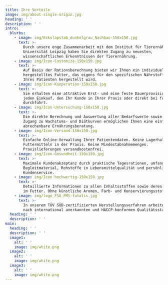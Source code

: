 ```yaml
---
title: Ihre Vorteile
image: img/about-single-origin.jpg
heading: ' '
description: ' '
intro:
  blurbs:
    - image: img/Eskulapstab_dunkelgrau_Nachbau-150x150.jpg
      text: >-
        Durch unsere enge Zusammenarbeit mit dem Institut für Tierernährung der
        Universität Leipzig haben Sie direkten Zugang zu neuesten,
        wissenschaftlichen Erkenntnissen der Tierernährung.
    - image: img/Icon-Customize-150x150.jpg
      text: >-
        Auf Basis der Rationsberechnung bieten wir Ihnen ein individuell
        hergestelltes Futter, das eigens für den spezifischen Nährstoffbedarf
        Ihres Patienten hergestellt wird.
    - image: img/Icon-Kooperation-150x150.jpg
      text: >-
        Sie erhalten eine attraktive Erst- und eine feste Dauerprovision für
        jeden Einkauf, den Ihr Kunde in Ihrer Praxis oder direkt bei futalis
        durchführt.
    - image: img/Icon-Untersuchung-150x150.jpg
      text: >-
        Die direkte Berechnung und Auswertung aller Bedarfswerte sowie der
        Zugang zu Wachstums- und Diätkurven ermöglichen Ihnen eine einfache,
        abrechenbare Ernährungsberatung.
    - image: img/Icon-Versand-150x150.jpg
      text: >-
        Einfache Online-Verwaltung Ihrer Patientendaten. Keine Lagerhaltung von
        Futtermitteln in der Praxis. Keine Mindestabnahmemengen.
        Praxislieferungen versandkostenfrei.
    - image: img/Icon-Gesundheit-150x150.jpg
      text: >-
        Maximale Kundenakzeptanz durch praktische Tagesrationen, umfangreiches
        Begleitmaterial, Rohstoffe in Lebensmittelqualität und persönlichen
        Kundenservice.
    - image: img/Icon-hochwertig-150x150.jpg
      text: >-
        Detaillierte Informationen zu allen Inhaltsstoffen sowie deren Wirkung
        im Futter. Ohne künstliche Aromen, Farb- und Konservierungsstoffe.
    - image: img/logo_FSA_PMS-futalis.jpg
      text: >-
        In unserem TÜV SÜD-zertifizierten Herstellungsverfahren arbeiten wir
        nach international anerkannten und HACCP-konformen Qualitätsstandards.
  heading: ' '
  description: ' '
main:
  heading: ' '
  description: ' '
  image1:
    alt: ' '
    image: img/white.png
  image2:
    alt: ' '
    image: img/white.png
  image3:
    alt: ' '
    image: img/white.png
---
```



